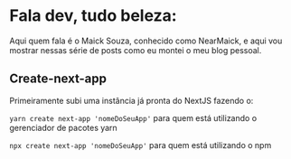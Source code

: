 # Fala dev, tudo beleza:

Aqui quem fala é o Maick Souza, conhecido como NearMaick, e aqui vou mostrar nessas série de posts como eu montei o meu blog pessoal.

## Create-next-app

Primeiramente subi uma instância já pronta do NextJS fazendo o:

`yarn create next-app 'nomeDoSeuApp'` para quem está utilizando o gerenciador de pacotes yarn

`npx create next-app 'nomeDoSeuApp'` para quem está utilizando o npm
